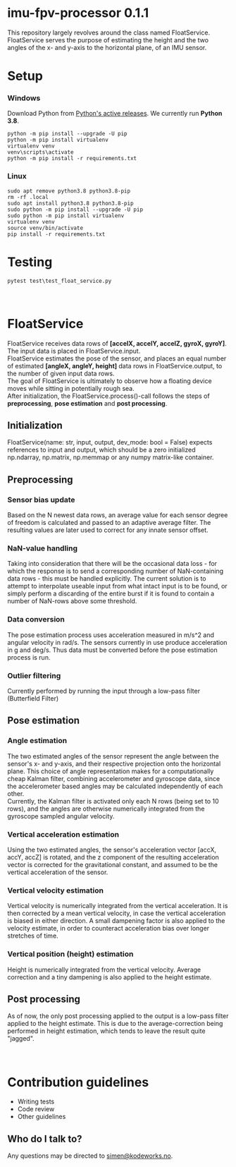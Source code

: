 # imu-fpv-processor 0.1.1

This repository largely revolves around the class named FloatService. FloatService serves the purpose of estimating the
height and the two angles of the x- and y-axis to the horizontal plane, of an IMU sensor.<br>


# Setup

### Windows
Download Python from [Python's active releases](https://www.python.org/downloads/). We currently run **Python 3.8**.

`python -m pip install --upgrade -U pip`<br>
`python -m pip install virtualenv`<br>
`virtualenv venv`<br>
`venv\scripts\activate`<br>
`python -m pip install -r requirements.txt`<br>

### Linux
`sudo apt remove python3.8 python3.8-pip`<br>
`rm -rf .local`<br>
`sudo apt install python3.8 python3.8-pip`<br>
`sudo python -m pip install --upgrade -U pip`<br>
`sudo python -m pip install virtualenv`<br>
`virtualenv venv`<br>
`source venv/bin/activate`<br>
`pip install -r requirements.txt`<br>

# Testing
  `pytest test\test_float_service.py`
<br>
<br>
<br>

# FloatService
FloatService receives data rows of **[accelX, accelY, accelZ, gyroX, gyroY]**. The input data is placed in 
FloatService.input.<br>
FloatService estimates the pose of the sensor, and places an equal number of estimated **[angleX, angleY, height]** data
rows in FloatService.output, to the number of given input data rows.<br>
The goal of FloatService is ultimately to observe how a floating device moves while sitting in potentially rough
sea.<br>
After initialization, the FloatService.process()-call follows the steps of **preprocessing**, **pose estimation** and
**post processing**.

## Initialization
FloatService(name: str, input, output, dev_mode: bool = False) expects references to input and output, which should be
a zero initialized np.ndarray, np.matrix, np.memmap or any numpy matrix-like container.

## Preprocessing
### Sensor bias update
Based on the N newest data rows, an average value for each sensor degree of freedom is calculated and passed to an
adaptive average filter. The resulting values are later used to correct for any innate sensor offset.

### NaN-value handling
Taking into consideration that there will be the occasional data loss - for which the response is to send a
corresponding number of NaN-containing data rows - this must be handled explicitly. The current solution is to attempt
to interpolate useable input from what intact input is to be found, or simply perform a discarding of the entire burst
if it is found to contain a number of NaN-rows above some threshold.

### Data conversion
The pose estimation process uses acceleration measured in m/s^2 and angular velocity in rad/s. The sensors currently in
use produce acceleration in g and deg/s. Thus data must be converted before the pose estimation process is run.

### Outlier filtering
Currently performed by running the input through a low-pass filter (Butterfield Filter)

## Pose estimation
### Angle estimation
The two estimated angles of the sensor represent the angle between the sensor's x- and y-axis, and their respective
projection onto the horizontal plane. This choice of angle representation makes for a computationally cheap Kalman
filter, combining accelerometer and gyroscope data, since the accelerometer based angles may be calculated
independently of each other.<br>
Currently, the Kalman filter is activated only each N rows (being set to 10 rows), and the angles are otherwise
numerically integrated from the gyroscope sampled angular velocity.

### Vertical acceleration estimation
Using the two estimated angles, the sensor's acceleration vector [accX, accY, accZ] is rotated, and the z component of
the resulting acceleration vector is corrected for the gravitational constant, and assumed to be the vertical
acceleration of the sensor.

### Vertical velocity estimation
Vertical velocity is numerically integrated from the vertical acceleration. It is then corrected by a mean vertical
velocity, in case the vertical acceleration is biased in either direction. A small dampening factor is also applied to 
the velocity estimate, in order to counteract acceleration bias over longer stretches of time.

### Vertical position (height) estimation
Height is numerically integrated from the vertical velocity. Average correction and a tiny dampening is also applied to
the height estimate.

## Post processing
As of now, the only post processing applied to the output is a low-pass filter applied to the height estimate. This is
due to the average-correction being performed in height estimation, which tends to leave the result quite "jagged".
<br>
<br>
<br>

# Contribution guidelines ###
* Writing tests
* Code review
* Other guidelines

## Who do I talk to? ##
Any questions may be directed to [simen@kodeworks.no](mailto:simen@kodeworks.no).